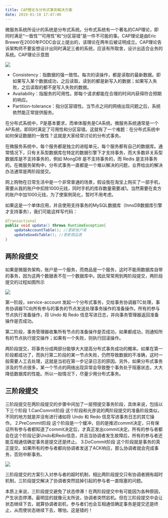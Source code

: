```yaml
---
title: CAP理论与分布式事务解决方案
date: 2019-01-10 17:47:00
---
```

微服务系统所设计的系统是分布式系统。分布式系统有一个著名的CAP理论，即同时满足“一致性”“可用性”和“分区容错”是一件不可能的事。CAP理论是由Eric Brewer在2000年PODC会议上提出的，该理论在两年后被证明成立。CAP理论告诉架构师不要妄想设计出同时满足三者的系统，应该有所取舍，设计出适合业务的系统。CAP理论示意图

![](/Users/yueshutong/Downloads/md/2019/LOCAL/20190110CAP理论与分布式事务解决方案/1136672-20190110174933444-109435760.png)



- Consistency：指数据的强一致性。每次的读操作，都是读取的最新数据。即如果写入某个数据成功，之后读取，读到的都是新写入的数据；如果写入失败，之后读取的都不是写入失败的数据。
- Availability：指服务的可用性。即每个请求都能在合理的时间内获得符合预期的响应。
- Partition-tolerance：指分区容错性。当节点之间的网络出现问题之后，系统依然能正常提供服务。

在分布式系统中，P是基本要求，而单体服务是CA系统。微服务系统通常是一个AP系统，即同时满足了可用性和分区容错。这就有了一个难题：在分布式系统中如何保证数据的一致性？这就是大家经常讨论的分布式事务。

在微服务系统中，每个服务都是独立的进程单元，每个服务都有自己的数据库。通常情况下，只有关系型数据库在特定的数据引擎下才支持事务，而大多数非关系型数据库是不支持事务的，例如 MongDB 是不支持事务的，而 Redis 是支持事务的。在微服务架构中，分布式事务一直都是一个难以解决的问题，业界给出的解决办法通常是两阶段提交。

网上购物在日常生活中是一个非常普通的场景，假设我在淘宝上购买了一部手机，需要从我的账户中扣除1000元钱，同时手机的库存数量需要减1。当然需要在卖方的账户中加1000元钱，为了使案例简化，暂时不用考虑。

如果这是一个单体应用，并且使用支持事务的MySQL数据库（InnoDB数据库引擎才支持事务），我们可能这样写代码：

```java
@Transactional
public void updata() throws RuntimeException{
    updateAccountTable(); //更新账户表
    updateGoodsTable(); //更新商品表
}
```

## 两阶段提交

如果是微服务架构，账户是一个服务，而商品是一个服务，这时不能用数据库自带的事务，因为这两个数据表不在一个数据库中。因此常常用到两阶段提交，两阶段提交的过程如图所示

![](/Users/yueshutong/Downloads/md/2019/LOCAL/20190110CAP理论与分布式事务解决方案/1136672-20190110174627718-1484547094.png)


第一阶段，service-account 发起一个分布式事务，交给事务协调器TC处理，事务协调器TC向所有参与的事务的节点发送处理事务操作的准备操作。所有的参与节点执行准备操作，将 Undo 和 Redo 信息写进日志，并向事务管理器返回准备操作是否成功。

第二阶段，事务管理器收集所有节点的准备操作是否成功，如果都成功，则通知所有的节点执行提交操作；如果有一个失败，则执行回滚操作。

两阶段提交，将事务分成两部分能够大大提高分布式事务成功的概率。如果在第一阶段都成功了，而执行第二阶段的某一节点失败，仍然导致数据的不准确，这时一般需要人工去处理，这就是当初在第一步记录日志的原因。另外，如果分布式事务涉及的节点很多，某一个节点的网络出现异常会导致整个事务处于阻塞状态，大大降低数据库的性能。所以一般情况下，尽量少用分布式事务。

## 三阶段提交

三阶段提交在两阶段提交的步骤中间加了一层预提交事务阶段，具体来说，包括以下三个阶段
    1.CanCommit阶段
    这个阶段和光彦说的两阶段提交的准备阶段类似，不同的地方就是并没有进行诸如将 Undo 和 Redo 信息写进事务日志的其它操作。
    2.PreCommit阶段
    这个阶段是一个缓冲，目的是推迟commit决定，只有保证所有参与者都知道了commit决定后，才真正发出commit决定。所有的参与者都会在这个阶段记录Undo和Redo信息，并且当协调者发生故障后，所有的参与者还能互相通信确定事务是提交还是终止。
    3.DoCommit阶段
    这个阶段就是事务的真正提交。如果所有的参与者都向协调者发送了ACK响应，那么协调者就会完成事务，否则中断事务。

![](/Users/yueshutong/Downloads/md/2019/LOCAL/20190110CAP理论与分布式事务解决方案/1136672-20190317205602396-1108016896.jpg)

三阶段提交的方案引入对参与者的超时机制，相比两阶段提交只有协调者拥有超时机制，三阶段提交解决了协调者突然挂掉引起的参与者一直阻塞的问题。

本质上来说，三阶段提交避免了状态停滞！在两阶段提交中有可能因为各种原因，产生状态停滞。最明显的就像元太所说，协调者突然宕机。但在三阶段提交中会让状态继续下去，就算协调者宕机，参与者们也会互相通信确定事务是提交还是终止，从而使状态继续下去，哪怕，这是错的！